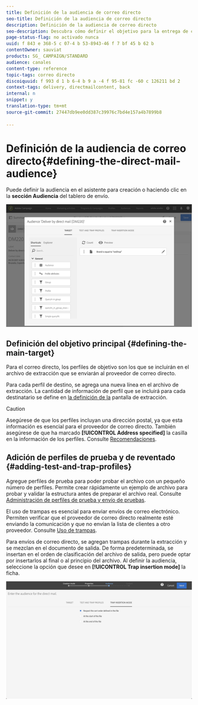 ```yaml
---
title: Definición de la audiencia de correo directo
seo-title: Definición de la audiencia de correo directo
description: Definición de la audiencia de correo directo
seo-description: Descubra cómo definir el objetivo para la entrega de correo directo.
page-status-flag: no activado nunca
uuid: f 843 e 368-5 c 07-4 b 53-8943-46 f 7 bf 45 b 62 b
contentOwner: sauviat
products: SG_ CAMPAIGN/STANDARD
audience: canales
content-type: reference
topic-tags: correo directo
discoiquuid: f 993 d 1 b 6-4 b 9 a -4 f 95-81 fc -60 c 126211 bd 2
context-tags: delivery, directmailcontent, back
internal: n
snippet: y
translation-type: tm+mt
source-git-commit: 27447db9ee0dd387c39976c7bd4e157a4b7899b8

---
```



# Definición de la audiencia de correo directo{#defining-the-direct-mail-audience}

Puede definir la audiencia en el asistente para creación o haciendo clic en la **sección Audiencia** del tablero de envío.

![](assets/direct_mail_15.png)

## Definición del objetivo principal {#defining-the-main-target}

Para el correo directo, los perfiles de objetivo son los que se incluirán en el archivo de extracción que se enviarán al proveedor de correo directo.

Para cada perfil de destino, se agrega una nueva línea en el archivo de extracción. La cantidad de información de perfil que se incluirá para cada destinatario se define en [la definición de la](../../channels/using/defining-the-direct-mail-content.md#defining-the-extraction) pantalla de extracción.

>[!CAUTION]
>
>Asegúrese de que los perfiles incluyan una dirección postal, ya que esta información es esencial para el proveedor de correo directo. También asegúrese de que ha marcado **[!UICONTROL Address specified]** la casilla en la información de los perfiles. Consulte [Recomendaciones](../../channels/using/about-direct-mail.md#recommendations).

## Adición de perfiles de prueba y de reventado {#adding-test-and-trap-profiles}

Agregue perfiles de prueba para poder probar el archivo con un pequeño número de perfiles. Permite crear rápidamente un ejemplo de archivo para probar y validar la estructura antes de preparar el archivo real. Consulte [Administración de perfiles de prueba y envío de pruebas](../../sending/using/managing-test-profiles-and-sending-proofs.md).

El uso de trampas es esencial para enviar envíos de correo electrónico. Permiten verificar que el proveedor de correo directo realmente esté enviando la comunicación y que no envían la lista de clientes a otro proveedor. Consulte [Uso de trampas](../../sending/using/managing-test-profiles-and-sending-proofs.md#using-traps).

Para envíos de correo directo, se agregan trampas durante la extracción y se mezclan en el documento de salida. De forma predeterminada, se insertan en el orden de clasificación del archivo de salida, pero puede optar por insertarlos al final o al principio del archivo. Al definir la audiencia, seleccione la opción que desee en **[!UICONTROL Trap insertion mode]** la ficha.

![](assets/direct_mail_trap_insertion_mode.png)
